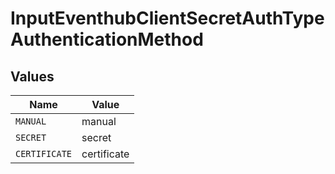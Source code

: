 # InputEventhubClientSecretAuthTypeAuthenticationMethod


## Values

| Name          | Value         |
| ------------- | ------------- |
| `MANUAL`      | manual        |
| `SECRET`      | secret        |
| `CERTIFICATE` | certificate   |